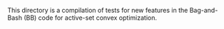 This directory is a compilation of tests for new features in the Bag-and-Bash (BB) code for active-set convex optimization.